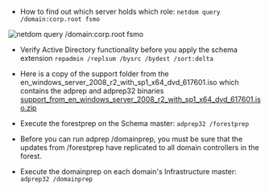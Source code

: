*  How to find out which server holds which role:
`netdom query /domain:corp.root fsmo`

![netdom query /domain:corp.root fsmo](https://git.spigit.com/operations-team/active-directory-prep-for-2008-r2/raw/master/netdom_query.png "netdom query /domain:corp.root fsmo")

*  Verify Active Directory functionality before you apply the schema extension
`repadmin /replsum /bysrc /bydest /sort:delta`

*  Here is a copy of the support folder from the en_windows_server_2008_r2_with_sp1_x64_dvd_617601.iso which contains the adprep and adprep32 binaries
[support_from_en_windows_server_2008_r2_with_sp1_x64_dvd_617601.iso.zip](http://cloud.ja.sonbarnett.com/3L3J063g3j1S/download/support_from_en_windows_server_2008_r2_with_sp1_x64_dvd_617601.iso.zip)

*  Execute the forestprep on the Schema master:
`adprep32 /forestprep`

*  Before you can run adprep /domainprep, you must be sure that the updates from /forestprep have replicated to all domain controllers in the forest.

*  Execute the domainprep on each domain's Infrastructure master:
`adprep32 /domainprep`
